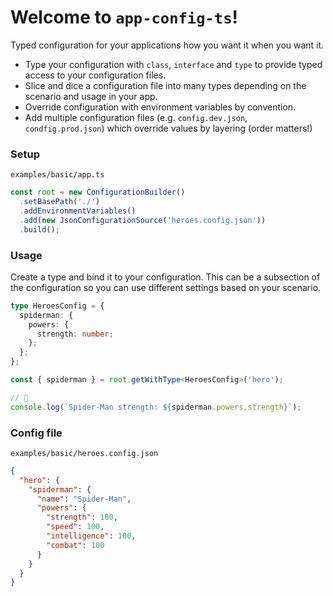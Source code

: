 # Welcome to `app-config-ts`!

Typed configuration for your applications how you want it when you want it.

- Type your configuration with `class`, `interface` and `type` to provide typed access to your configuration files.
- Slice and dice a configuration file into many types depending on the scenario and usage in your app.
- Override configuration with environment variables by convention.
- Add multiple configuration files (e.g. `config.dev.json`, `condfig.prod.json`) which override values by layering (order matters!)

### Setup

`examples/basic/app.ts`

```ts
const root = new ConfigurationBuilder()
  .setBasePath('./')
  .addEnvironmentVariables()
  .add(new JsonConfigurationSource('heroes.config.json'))
  .build();
```

### Usage

Create a type and bind it to your configuration. This can be a subsection of the configuration so you can use different settings based on your scenario.

```ts
type HeroesConfig = {
  spiderman: {
    powers: {
      strength: number;
    };
  };
};
```

```ts
const { spiderman } = root.getWithType<HeroesConfig>('hero');

// 🤩
console.log(`Spider-Man strength: ${spiderman.powers.strength}`);
```

### Config file

`examples/basic/heroes.config.json`

```json
{
  "hero": {
    "spiderman": {
      "name": "Spider-Man",
      "powers": {
        "strength": 100,
        "speed": 100,
        "intelligence": 100,
        "combat": 100
      }
    }
  }
}
```
